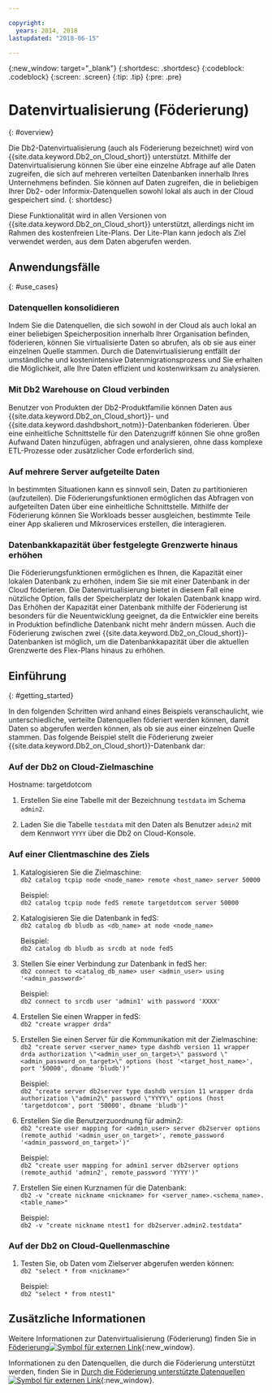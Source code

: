 ```yaml
---

copyright:
  years: 2014, 2018
lastupdated: "2018-06-15"

---
```


<!-- Attribute definitions --> 
{:new_window: target="_blank"}
{:shortdesc: .shortdesc}
{:codeblock: .codeblock}
{:screen: .screen}
{:tip: .tip}
{:pre: .pre}

# Datenvirtualisierung (Föderierung)
{: #overview}

Die Db2-Datenvirtualisierung (auch als Föderierung bezeichnet) wird von {{site.data.keyword.Db2_on_Cloud_short}} unterstützt. Mithilfe der Datenvirtualisierung können Sie über eine einzelne Abfrage auf alle Daten zugreifen, die sich auf mehreren verteilten Datenbanken innerhalb Ihres Unternehmens befinden. Sie können auf Daten zugreifen, die in beliebigen Ihrer Db2- oder Informix-Datenquellen sowohl lokal als auch in der Cloud gespeichert sind.
{: shortdesc}

Diese Funktionalität wird in allen Versionen von {{site.data.keyword.Db2_on_Cloud_short}} unterstützt, allerdings nicht im Rahmen des kostenfreien Lite-Plans. Der Lite-Plan kann jedoch als Ziel verwendet werden, aus dem Daten abgerufen werden.

## Anwendungsfälle
{: #use_cases}

### Datenquellen konsolidieren

Indem Sie die Datenquellen, die sich sowohl in der Cloud als auch lokal an einer beliebigen Speicherposition innerhalb Ihrer Organisation befinden, föderieren, können Sie virtualisierte Daten so abrufen, als ob sie aus einer einzelnen Quelle stammen. Durch die Datenvirtualisierung entfällt der umständliche und kostenintensive Datenmigrationsprozess und Sie erhalten die Möglichkeit, alle Ihre Daten effizient und kostenwirksam zu analysieren.

<!-- A company may have started their operations with an on-premises Db2 server. As cloud technology becomes more widespread and companies start to operate on cloud in a cost-effective fashion, there will be continued Cloud growth. However, the organization’s data on both sources remain as a critical component to their decision-making processes. By way of example, a client operating in retail industry needs to be able to access all data, say customer information, to run further analysis on their customers’ consumption behaviors. They need to be able to identify customers, match their records on cloud with already existing ones from an on-premises database and compose them as if the data is being retrieved from a single source. Federation capability here prevents the burdensome data migration process and allows the user to access the data without moving the data.

located in the cloud and on-premises -->

### Mit Db2 Warehouse on Cloud verbinden

Benutzer von Produkten der Db2-Produktfamilie können Daten aus {{site.data.keyword.Db2_on_Cloud_short}}- und {{site.data.keyword.dashdbshort_notm}}-Datenbanken föderieren. Über eine einheitliche Schnittstelle für den Datenzugriff können Sie ohne großen Aufwand Daten hinzufügen, abfragen und analysieren, ohne dass komplexe ETL-Prozesse oder zusätzlicher Code erforderlich sind.

<!-- Db2 family users would now be able to federate data between Db2 on Cloud and Db2 Warehouse on Cloud. By being provided a common interface for accessing the data, a user can now easily add or query data from or to the Warehouse without complex ETL processes or any additional code. -->

### Auf mehrere Server aufgeteilte Daten

In bestimmten Situationen kann es sinnvoll sein, Daten zu partitionieren (aufzuteilen). Die Föderierungsfunktionen ermöglichen das Abfragen von aufgeteilten Daten über eine einheitliche Schnittstelle. Mithilfe der Föderierung können Sie Workloads besser ausgleichen, bestimmte Teile einer App skalieren und Mikroservices erstellen, die interagieren. 

<!-- At times, users may choose to partition (shard). With federation capabilities, data can be queried with a unified interface and this lets the user better balance the workload, scale specific parts of an app or create microservices that work together. -->

### Datenbankkapazität über festgelegte Grenzwerte hinaus erhöhen

Die Föderierungsfunktionen ermöglichen es Ihnen, die Kapazität einer lokalen Datenbank zu erhöhen, indem Sie sie mit einer Datenbank in der Cloud föderieren. Die Datenvirtualisierung bietet in diesem Fall eine nützliche Option, falls der Speicherplatz der lokalen Datenbank knapp wird. Das Erhöhen der Kapazität einer Datenbank mithilfe der Föderierung ist besonders für die Neuentwicklung geeignet, da die Entwickler eine bereits in Produktion befindliche Datenbank nicht mehr ändern müssen. Auch die Föderierung zwischen zwei {{site.data.keyword.Db2_on_Cloud_short}}-Datenbanken ist möglich, um die Datenbankkapazität über die aktuellen Grenzwerte des Flex-Plans hinaus zu erhöhen. 

<!-- By using federation, users can increase capacity of an on premises database by federating to or from the cloud. This is a great option if your on premises database is running out of storage. Increased capacity will also be useful for new development as our users no longer need to change a database in production. You can also use this feature to federate between two Db2 on Cloud databases to increase the capacity beyond the current limits of the Flex plan. -->

## Einführung
{: #getting_started}

In den folgenden Schritten wird anhand eines Beispiels veranschaulicht, wie unterschiedliche, verteilte Datenquellen föderiert werden können, damit Daten so abgerufen werden können, als ob sie aus einer einzelnen Quelle stammen. Das folgende Beispiel stellt die Föderierung zweier {{site.data.keyword.Db2_on_Cloud_short}}-Datenbank dar:

### Auf der Db2 on Cloud-Zielmaschine

Hostname: targetdotcom

1. Erstellen Sie eine Tabelle mit der Bezeichnung `testdata` im Schema `admin2`.

2. Laden Sie die Tabelle `testdata` mit den Daten als Benutzer `admin2` mit dem Kennwort `YYYY` über die Db2 on Cloud-Konsole.

### Auf einer Clientmaschine des Ziels

1. Katalogisieren Sie die Zielmaschine:<br/>
   `db2 catalog tcpip node <node_name> remote <host_name> server 50000`<br/>

   Beispiel:<br/>
   `db2 catalog tcpip node fedS remote targetdotcom server 50000`

2. Katalogisieren Sie die Datenbank in fedS:<br/>
   `db2 catalog db bludb as <db_name> at node <node_name>`

   Beispiel:<br/>
   `db2 catalog db bludb as srcdb at node fedS`

3. Stellen Sie einer Verbindung zur Datenbank in fedS her:<br/>
   `db2 connect to <catalog_db_name> user <admin_user> using '<admin_password>'`

   Beispiel:<br/>
   `db2 connect to srcdb user 'admin1' with password 'XXXX'`

4. Erstellen Sie einen Wrapper in fedS:<br/>
   `db2 "create wrapper drda"`

5. Erstellen Sie einen Server für die Kommunikation mit der Zielmaschine:<br/>
   `db2 "create server <server_name> type dashdb version 11 wrapper drda authorization \"<admin_user_on_target>\" password \"<admin_password_on_target>\" options (host '<target_host_name>', port '50000', dbname 'bludb')"`

   Beispiel:<br/>
   `db2 "create server db2server type dashdb version 11 wrapper drda authorization \"admin2\" password \"YYYY\" options (host 'targetdotcom', port '50000', dbname 'bludb')"`

6. Erstellen Sie die Benutzerzuordnung für admin2:<br/>
   `db2 "create user mapping for <admin_user> server db2server options (remote_authid '<admin_user_on_target>', remote_password '<admin_password_on_target>')"`

   Beispiel:<br/>
   `db2 "create user mapping for admin1 server db2server options (remote_authid 'admin2', remote_password 'YYYY')"`

7. Erstellen Sie einen Kurznamen für die Datenbank:<br/>
   `db2 -v "create nickname <nickname> for <server_name>.<schema_name>.<table_name>"`

   Beispiel:<br/>
   `db2 -v "create nickname ntest1 for db2server.admin2.testdata"`

### Auf der Db2 on Cloud-Quellenmaschine

1. Testen Sie, ob Daten vom Zielserver abgerufen werden können:<br/>
   `db2 "select * from <nickname>"`

   Beispiel:<br/>
   `db2 "select * from ntest1"`

## Zusätzliche Informationen

Weitere Informationen zur Datenvirtualisierung (Föderierung) finden Sie in [Föderierung![Symbol für externen Link](../../icons/launch-glyph.svg "Symbol für externen Link")](https://www.ibm.com/support/knowledgecenter/SS6NHC/com.ibm.swg.im.dashdb.doc/fcontainer.html){:new_window}.

Informationen zu den Datenquellen, die durch die Föderierung unterstützt werden, finden Sie in [Durch die Föderierung unterstützte Datenquellen![Symbol für externen Link](../../icons/launch-glyph.svg "Symbol für externen Link")](https://www.ibm.com/support/docview.wss?uid=swg27050561){:new_window}.

